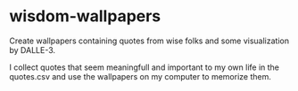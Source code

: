 # wisdom-wallpapers
Create wallpapers containing quotes from wise folks and some visualization by DALLE-3.

I collect quotes that seem meaningfull and important to my own life in the quotes.csv and use the wallpapers on my computer to memorize them.

